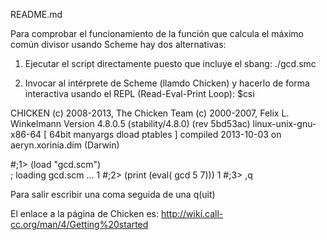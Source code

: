 README.md

Para comprobar el funcionamiento de la función que calcula el 
máximo común divisor usando Scheme hay dos alternativas:

1) Ejecutar el script directamente puesto que incluye el sbang:
   ./gcd.smc
   
2) Invocar al intérprete de Scheme (llamdo Chicken) y hacerlo de forma
   interactiva usando el REPL (Read-Eval-Print Loop):
   $csi

CHICKEN
(c) 2008-2013, The Chicken Team
(c) 2000-2007, Felix L. Winkelmann
Version 4.8.0.5 (stability/4.8.0) (rev 5bd53ac)
linux-unix-gnu-x86-64 [ 64bit manyargs dload ptables ]
compiled 2013-10-03 on aeryn.xorinia.dim (Darwin)

#;1> (load "gcd.scm")         
; loading gcd.scm ...
1
#;2> (print (eval( gcd 5 7)))
1
#;3> ,q

Para salir escribir una coma seguida de una q(uit)


El enlace a la página de Chicken es:
http://wiki.call-cc.org/man/4/Getting%20started

